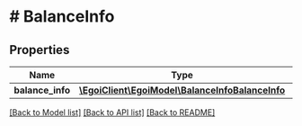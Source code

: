 # # BalanceInfo

## Properties

Name | Type | Description | Notes
------------ | ------------- | ------------- | -------------
**balance_info** | [**\EgoiClient\EgoiModel\BalanceInfoBalanceInfo**](BalanceInfoBalanceInfo.md) |  | [optional]

[[Back to Model list]](../../README.md#models) [[Back to API list]](../../README.md#endpoints) [[Back to README]](../../README.md)
